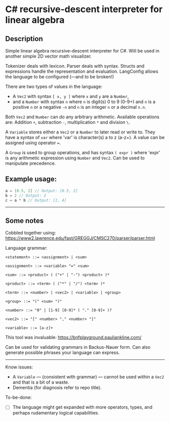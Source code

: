 # C# recursive-descent interpreter for linear algebra

## Description
Simple linear algebra recursive-descent interpreter for C#. Will be used in another simple 2D vector math visualizer. 

Tokenizer deals with lexicon. Parser deals with syntax. Structs and expressions handle the representation and evaluation. LangConfig allows the language to be configured (—and to be broken!)

There are two types of values in the language: 
* A `Vec2` with syntax `[ x, y ]` where `x` and `y` are a `Number`,
* and a `Number` with syntax `n` where `n` is digit(s) 0 to 9 (0-9+) and `n` is a positive `n` or a negative `-n` and `n` is an integer `n` or a decimal `n.n`.

Both `Vec2` and `Number` can do any arbitrary arithmetic. Available operations are: Addition `+`, subtraction `-`, multiplication `*` and division `\`.

A `Variable` stores either a `Vec2` or a `Number` to later read or write to. They have a syntax of `var` where 'var' is character(s) a to z (a-z+). A value can be assigned using operator `=`.

A `Group` is used to group operations, and has syntax `( expr )` where 'expr' is any arithmetic expression using `Number` and `Vec2`. Can be used to manipulate precedence.

## Example usage:
``` csharp
a = [0.5, 2] // Output: [0.5, 2]
b = 2 // Output: 2
c = a * b // Output: [1, 4]
```

---
## Some notes
Cobbled together using: https://www2.lawrence.edu/fast/GREGGJ/CMSC270/parser/parser.html

Language grammar: 

```ebnf
<statement> ::= <assignment> | <sum>
  
<assignment> ::= <variable> "=" <sum>
  
<sum> ::= <product> ( ("+" | "-") <product> )*
  
<product> ::= <term> ( ("*" | "/") <term> )*
  
<term> ::= <number> | <vec2> | <variable> | <group>
  
<group> ::= "(" <sum> ")"
  
<number> ::= "0" | [1-9] [0-9]* ( "." [0-9]+ )?
  
<vec2> ::= "[" <number> "," <number> "]"
  
<variable> ::= [a-z]+
```

This tool was invaluable: https://bnfplayground.pauliankline.com/

Can be used for validating grammars in Backus-Nauer form. Can also generate possible phrases your language can express.

---

Know issues:
* A `Variable` — (consistent with grammar) — cannot be used within a `Vec2` and that is a bit of a waste.
* Dementia (for diagnosis refer to repo title).

To-be-done:
- [ ] The language might get expanded with more operators, types, and perhaps rudamentary logical capabilities. 
